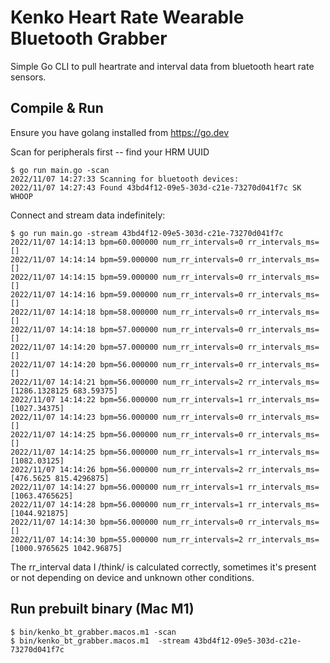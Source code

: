 # Kenko Heart Rate Wearable Bluetooth Grabber

Simple Go CLI to pull heartrate and interval data from bluetooth heart rate sensors.


## Compile & Run

Ensure you have golang installed from https://go.dev

Scan for peripherals first -- find your HRM UUID

    $ go run main.go -scan
    2022/11/07 14:27:33 Scanning for bluetooth devices:
    2022/11/07 14:27:43 Found 43bd4f12-09e5-303d-c21e-73270d041f7c SK WHOOP


Connect and stream data indefinitely:

    $ go run main.go -stream 43bd4f12-09e5-303d-c21e-73270d041f7c 
    2022/11/07 14:14:13 bpm=60.000000 num_rr_intervals=0 rr_intervals_ms=[]
    2022/11/07 14:14:14 bpm=59.000000 num_rr_intervals=0 rr_intervals_ms=[]
    2022/11/07 14:14:15 bpm=59.000000 num_rr_intervals=0 rr_intervals_ms=[]
    2022/11/07 14:14:16 bpm=59.000000 num_rr_intervals=0 rr_intervals_ms=[]
    2022/11/07 14:14:18 bpm=58.000000 num_rr_intervals=0 rr_intervals_ms=[]
    2022/11/07 14:14:18 bpm=57.000000 num_rr_intervals=0 rr_intervals_ms=[]
    2022/11/07 14:14:20 bpm=57.000000 num_rr_intervals=0 rr_intervals_ms=[]
    2022/11/07 14:14:20 bpm=56.000000 num_rr_intervals=0 rr_intervals_ms=[]
    2022/11/07 14:14:21 bpm=56.000000 num_rr_intervals=2 rr_intervals_ms=[1286.1328125 683.59375]
    2022/11/07 14:14:22 bpm=56.000000 num_rr_intervals=1 rr_intervals_ms=[1027.34375]
    2022/11/07 14:14:23 bpm=56.000000 num_rr_intervals=0 rr_intervals_ms=[]
    2022/11/07 14:14:25 bpm=56.000000 num_rr_intervals=0 rr_intervals_ms=[]
    2022/11/07 14:14:25 bpm=56.000000 num_rr_intervals=1 rr_intervals_ms=[1082.03125]
    2022/11/07 14:14:26 bpm=56.000000 num_rr_intervals=2 rr_intervals_ms=[476.5625 815.4296875]
    2022/11/07 14:14:27 bpm=56.000000 num_rr_intervals=1 rr_intervals_ms=[1063.4765625]
    2022/11/07 14:14:28 bpm=56.000000 num_rr_intervals=1 rr_intervals_ms=[1044.921875]
    2022/11/07 14:14:30 bpm=56.000000 num_rr_intervals=0 rr_intervals_ms=[]
    2022/11/07 14:14:30 bpm=55.000000 num_rr_intervals=2 rr_intervals_ms=[1000.9765625 1042.96875]


The rr_interval data I /think/ is calculated correctly, sometimes it's present or not depending on device and unknown other conditions.


## Run prebuilt binary (Mac M1)

    $ bin/kenko_bt_grabber.macos.m1 -scan
    $ bin/kenko_bt_grabber.macos.m1  -stream 43bd4f12-09e5-303d-c21e-73270d041f7c 
